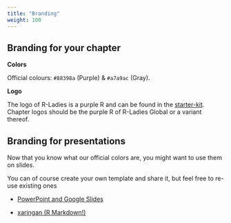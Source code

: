 ```yaml
---
title: "Branding"
weight: 100
---
```


## Branding for your chapter

**Colors**

Official colours: <span style="color:#88398a;"><i class="fa fa-paint-brush" aria-hidden="true"></i>
</span> `#88398a` (Purple) & <span style="color:#a7a9ac;background:black;"><i class="fa fa-paint-brush" aria-hidden="true"></i>
</span> `#a7a9ac` (Gray).

**Logo**

The logo of R-Ladies is a purple R and can be found in the
[starter-kit](https://github.com/rladies/starter-kit/tree/master/logo).
Chapter logos should be the purple R of R-Ladies Global or a variant
thereof.

## Branding for presentations

Now that you know what our official colors are, you might want to use them on slides.

You can of course create your own template and share it, but feel free to re-use existing ones

* [PowerPoint and Google Slides](https://github.com/rladies/starter-kit/tree/master/templates)

* [xaringan (R Markdown!)](https://github.com/rladies/resources/blob/master/xaringan-slides/how_to_use.md)
